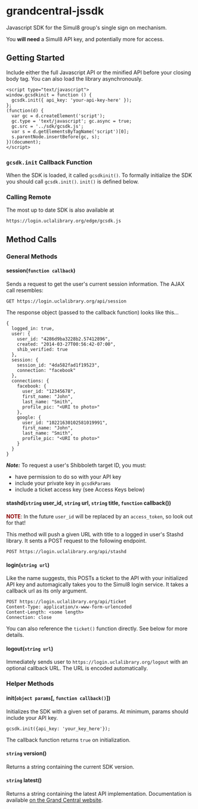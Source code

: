# grandcentral-jssdk

Javascript SDK for the Simul8 group's single sign on mechanism.

You **will need** a Simul8 API key, and potentially more for access.

## Getting Started
Include either the full Javascript API or the minified API before your closing body tag. You can also load the library asynchronously.

	<script type="text/javascript">
	window.gcsdkinit = function () {
	  gcsdk.init({ api_key: 'your-api-key-here' });
	};
	(function(d) { 
	  var gc = d.createElement('script');
	  gc.type = 'text/javascript'; gc.async = true;
	  gc.src = '../sdk/gcsdk.js';
	  var s = d.getElementsByTagName('script')[0];
	  s.parentNode.insertBefore(gc, s);
	})(document);
	</script>
	
### `gcsdk.init` Callback Function
When the SDK is loaded, it called `gcsdkinit()`. To formally initialize the SDK you should call `gcsdk.init()`. `init()` is defined below.

### Calling Remote
The most up to date SDK is also available at
	
	https://login.uclalibrary.org/edge/gcsdk.js




## Method Calls

### General Methods

#### session(`function callback`)
Sends a request to get the user's current session information. The AJAX call resembles:

	GET https://login.uclalibrary.org/api/session
	
The response object (passed to the callback function) looks like this...

	{
	  logged_in: true,
	  user: {
	    user_id: "4286d9ba3228b2.57412896",
	    created: "2014-03-27T00:56:42-07:00",
	    shib_verified: true
	  },
	  session: {
	    session_id: "4da582fad1f19523",
	    connection: "facebook"
	  },
	  connections: {
	    facebook: {
	      user_id: "12345678",
	      first_name: "John",
	      last_name: "Smith",
	      profile_pic: "<URI to photo>"
	    },
	    google: {
	      user_id: "10221630102581019991",
	      first_name: "John",
	      last_name: "Smith",
	      profile_pic: "<URI to photo>"
	    }
	  }
	}

***Note:*** To request a user's Shibboleth target ID, you must:

* have permission to do so with your API key
* include your private key in `gcsdkParams`
* include a ticket access key (see Access Keys below)


#### stashd(`string` user_id, `string` url, `string` title, `function` callback())

<span style="color:darkred;">**NOTE**</span>: In the future `user_id` will be replaced by an `access_token`, so look out for that!

This method will push a given URL with title to a logged in user's Stashd library. It sents a POST request to the following endpoint.

	POST https://login.uclalibrary.org/api/stashd

#### login(`string url`)
Like the name suggests, this POSTs a ticket to the API with your initialized API key and automagically takes you to the Simul8 login service. It takes a callback url as its only argument.

	POST https://login.uclalibrary.org/api/ticket
	Content-Type: application/x-www-form-urlencoded
	Content-Length: <some length>
	Connection: close

You can also reference the `ticket()` function directly. See below for more details.

#### logout(`string url`)
Immediately sends user to `https://login.uclalibrary.org/logout` with an optional callback URL. The URL is encoded automatically.

### Helper Methods

#### init(`object params`[, `function callback()`])
Initializes the SDK with a given set of params. At minimum, params should include your API key.

	gcsdk.init({api_key: 'your_key_here'});

The callback function returns `true` on initialization.

#### `string` version()
Returns a string containing the current SDK version.

#### `string` latest()
Returns a string containing the latest API implementation. Documentation is available [on the Grand Central website](http://login.uclalibrary.org/devs/).
